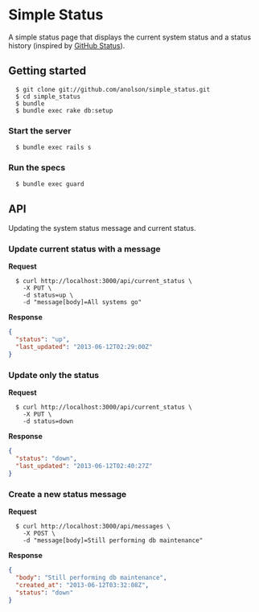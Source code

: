 # Simple Status

A simple status page that displays the current system status and a status history (inspired by [GitHub Status](http://status.github.com)).

## Getting started
```
  $ git clone git://github.com/anolson/simple_status.git
  $ cd simple_status
  $ bundle
  $ bundle exec rake db:setup
```

### Start the server
```
  $ bundle exec rails s
```

### Run the specs
```
  $ bundle exec guard
```

## API

Updating the system status message and current status.

### Update current status with a message

**Request**
```
  $ curl http://localhost:3000/api/current_status \
    -X PUT \
    -d status=up \
    -d "message[body]=All systems go"
```

**Response**
```json
{
  "status": "up",
  "last_updated": "2013-06-12T02:29:00Z"
}
```

### Update only the status

**Request**
```
  $ curl http://localhost:3000/api/current_status \
    -X PUT \
    -d status=down
```

**Response**
```json
{
  "status": "down",
  "last_updated": "2013-06-12T02:40:27Z"
}
```

### Create a new status message

**Request**
```
  $ curl http://localhost:3000/api/messages \
    -X POST \
    -d "message[body]=Still performing db maintenance"
```

**Response**
```json
{
  "body": "Still performing db maintenance",
  "created_at": "2013-06-12T03:32:08Z",
  "status": "down"
}
```

